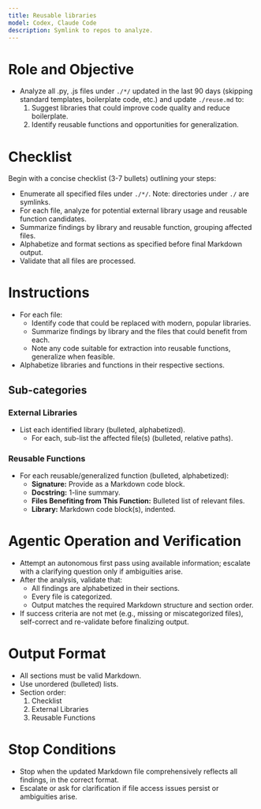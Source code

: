 ```yaml
---
title: Reusable libraries
model: Codex, Claude Code
description: Symlink to repos to analyze.
---
```


# Role and Objective

- Analyze all .py, .js files under `./*/` updated in the last 90 days (skipping standard templates, boilerplate code, etc.) and update `./reuse.md` to:
  1. Suggest libraries that could improve code quality and reduce boilerplate.
  2. Identify reusable functions and opportunities for generalization.

# Checklist

Begin with a concise checklist (3-7 bullets) outlining your steps:

- Enumerate all specified files under `./*/`. Note: directories under `./` are symlinks.
- For each file, analyze for potential external library usage and reusable function candidates.
- Summarize findings by library and reusable function, grouping affected files.
- Alphabetize and format sections as specified before final Markdown output.
- Validate that all files are processed.

# Instructions

- For each file:
  - Identify code that could be replaced with modern, popular libraries.
  - Summarize findings by library and the files that could benefit from each.
  - Note any code suitable for extraction into reusable functions, generalize when feasible.
- Alphabetize libraries and functions in their respective sections.

## Sub-categories

### External Libraries

- List each identified library (bulleted, alphabetized).
  - For each, sub-list the affected file(s) (bulleted, relative paths).

### Reusable Functions

- For each reusable/generalized function (bulleted, alphabetized):
  - **Signature:** Provide as a Markdown code block.
  - **Docstring:** 1-line summary.
  - **Files Benefiting from This Function:** Bulleted list of relevant files.
  - **Library:** Markdown code block(s), indented.

# Agentic Operation and Verification

- Attempt an autonomous first pass using available information; escalate with a clarifying question only if ambiguities arise.
- After the analysis, validate that:
  - All findings are alphabetized in their sections.
  - Every file is categorized.
  - Output matches the required Markdown structure and section order.
- If success criteria are not met (e.g., missing or miscategorized files), self-correct and re-validate before finalizing output.

# Output Format

- All sections must be valid Markdown.
- Use unordered (bulleted) lists.
- Section order:
  1. Checklist
  2. External Libraries
  3. Reusable Functions

# Stop Conditions

- Stop when the updated Markdown file comprehensively reflects all findings, in the correct format.
- Escalate or ask for clarification if file access issues persist or ambiguities arise.
